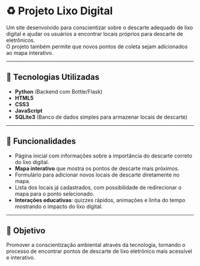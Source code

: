 # ♻️ Projeto Lixo Digital

Um site desenvolvido para conscientizar sobre o descarte adequado de lixo digital e ajudar os usuários a encontrar locais próprios para descarte de eletrônicos.  
O projeto também permite que novos pontos de coleta sejam adicionados ao mapa interativo.

---

## 🚀 Tecnologias Utilizadas
- **Python** (Backend com Bottle/Flask)
- **HTML5**
- **CSS3**
- **JavaScript**
- **SQLite3** (Banco de dados simples para armazenar locais de descarte)

---

## 📌 Funcionalidades
- Página inicial com informações sobre a importância do descarte correto do lixo digital.  
- **Mapa interativo** que mostra os pontos de descarte mais próximos.  
- Formulário para adicionar novos locais de descarte diretamente no mapa.  
- Lista dos locais já cadastrados, com possibilidade de redirecionar o mapa para o ponto selecionado.  
- **Interações educativas**: quizzes rápidos, animações e linha do tempo mostrando o impacto do lixo digital.

---

## 🎯 Objetivo
Promover a conscientização ambiental através da tecnologia, tornando o processo de encontrar pontos de descarte de lixo eletrônico mais acessível e interativo.

